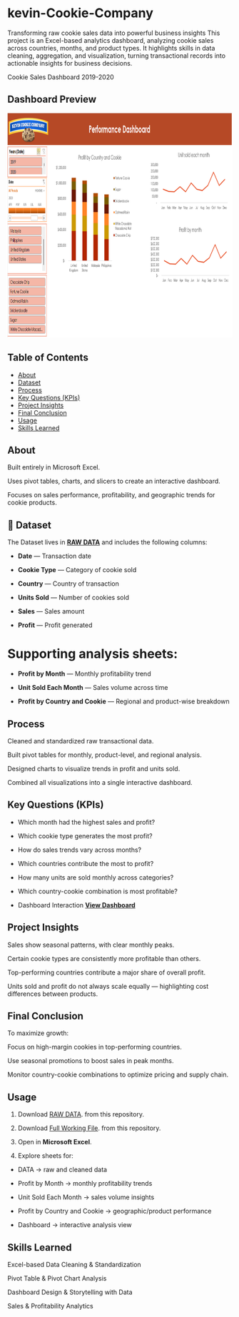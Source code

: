 # kevin-Cookie-Company
Transforming raw cookie sales data into powerful business insights  This project is an Excel-based analytics dashboard, analyzing cookie sales across countries, months, and product types. It highlights skills in data cleaning, aggregation, and visualization, turning transactional records into actionable insights for business decisions.



Cookie Sales Dashboard 2019-2020




 ## Dashboard Preview

<img width="1162" height="504" alt="Dashboard" src="https://github.com/mdprince007/kevin-Cookie-Company/blob/main/Dashboard.png" />




  ## Table of Contents

- [About](#about)
- [Dataset](#dataset)
- [Process](#process)
- [Key Questions (KPIs)](#key-questions-kpis)
- [Project Insights](#project-insights)
- [Final Conclusion](#final-conclusion)
- [Usage](#usage)
- [Skills Learned](#skills-learned)






 ## About

Built entirely in Microsoft Excel.

Uses pivot tables, charts, and slicers to create an interactive dashboard.

Focuses on sales performance, profitability, and geographic trends for cookie products.





 ## 📂 Dataset

The Dataset lives in **<a href="https://github.com/mdprince007/kevin-Cookie-Company/blob/main/Data.xlsx">RAW DATA</a>** and includes the following columns:

- **Date** — Transaction date

- **Cookie Type** — Category of cookie sold

- **Country** — Country of transaction

- **Units Sold** — Number of cookies sold

- **Sales** — Sales amount

- **Profit** — Profit generated


# Supporting analysis sheets:

- **Profit by Month** — Monthly profitability trend

- **Unit Sold Each Month** — Sales volume across time

- **Profit by Country and Cookie** — Regional and product-wise breakdown





 ## Process

Cleaned and standardized raw transactional data.

Built pivot tables for monthly, product-level, and regional analysis.

Designed charts to visualize trends in profit and units sold.

Combined all visualizations into a single interactive dashboard.





 ## Key Questions (KPIs)

- Which month had the highest sales and profit?

- Which cookie type generates the most profit?

- How do sales trends vary across months?

- Which countries contribute the most to profit?

- How many units are sold monthly across categories?

- Which country-cookie combination is most profitable?
  
- Dashboard Interaction <a href=" https://github.com/mdprince007/kevin-Cookie-Company/blob/main/Dashboard.png ">**View Dashboard**</a>




##  Project Insights

Sales show seasonal patterns, with clear monthly peaks.

Certain cookie types are consistently more profitable than others.

Top-performing countries contribute a major share of overall profit.

Units sold and profit do not always scale equally — highlighting cost differences between products.




##  Final Conclusion

To maximize growth:

Focus on high-margin cookies in top-performing countries.

Use seasonal promotions to boost sales in peak months.

Monitor country-cookie combinations to optimize pricing and supply chain.




##  Usage

1. Download [RAW DATA](https://github.com/mdprince007/kevin-Cookie-Company/blob/main/Data.xlsx).  from this repository.  
2. Download [Full Working File](https://github.com/mdprince007/kevin-Cookie-Company/blob/main/Dashboard.xlsb).  from this repository.  
3. Open in **Microsoft Excel**.  



3. Explore sheets for:

- DATA → raw and cleaned data

- Profit by Month → monthly profitability trends

- Unit Sold Each Month → sales volume insights

- Profit by Country and Cookie → geographic/product performance

- Dashboard → interactive analysis view







 ## Skills Learned

Excel-based Data Cleaning & Standardization

Pivot Table & Pivot Chart Analysis

Dashboard Design & Storytelling with Data

Sales & Profitability Analytics
